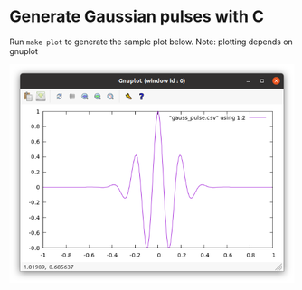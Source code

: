 # Generate Gaussian pulses with C

Run `make plot` to generate the sample plot below.
Note: plotting depends on gnuplot

![Gaussian Pulse Plot](https://raw.githubusercontent.com/einoj/gausspulse/master/images/gausspulse.png)
